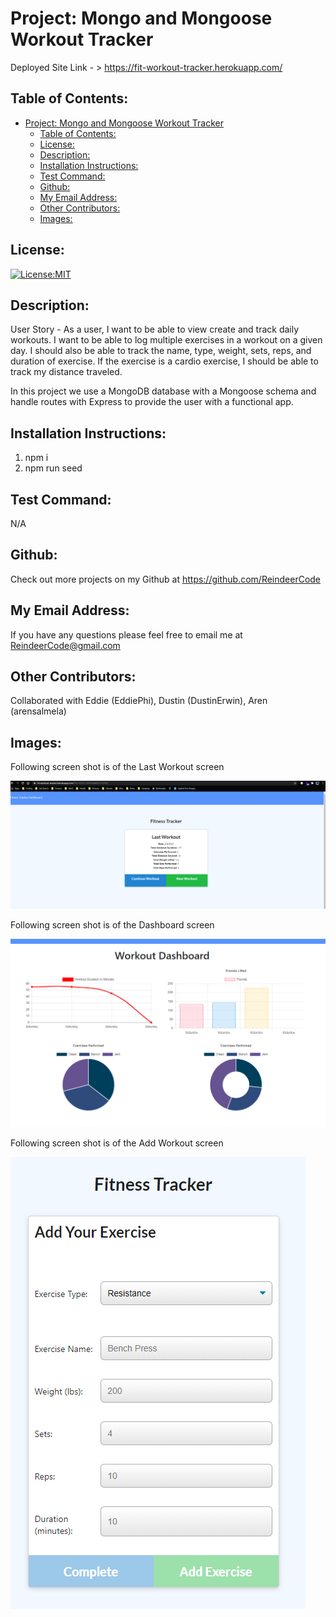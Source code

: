 # Project: Mongo and Mongoose Workout Tracker

  Deployed Site Link - > https://fit-workout-tracker.herokuapp.com/


## Table of Contents: 
- [Project: Mongo and Mongoose Workout Tracker](#project-mongo-and-mongoose-workout-tracker)
  - [Table of Contents:](#table-of-contents)
  - [License:](#license)
  - [Description:](#description)
  - [Installation Instructions:](#installation-instructions)
  - [Test Command:](#test-command)
  - [Github:](#github)
  - [My Email Address:](#my-email-address)
  - [Other Contributors:](#other-contributors)
  - [Images:](#images)

## License:
[![License:MIT](https://img.shields.io/badge/License-MIT-yellow.svg)](https://opensource.org/licenses/MIT)

## Description:
User Story - As a user, I want to be able to view create and track daily workouts. I want to be able to log multiple exercises in a workout on a given day. I should also be able to track the name, type, weight, sets, reps, and duration of exercise. If the exercise is a cardio exercise, I should be able to track my distance traveled.

In this project we use a MongoDB database with a Mongoose schema and handle routes with Express to provide the user with a functional app.


## Installation Instructions: 
1) npm i 
2) npm run seed


## Test Command: 
N/A

## Github: 
Check out more projects on my Github at https://github.com/ReindeerCode

## My Email Address:
If you have any questions please feel free to email me at ReindeerCode@gmail.com

## Other Contributors:
Collaborated with Eddie (EddiePhi), Dustin (DustinErwin), Aren (arensalmela)

## Images:
Following screen shot is of the Last Workout screen

![Project Screenshot](./public/assets/lastWorkout.png)

Following screen shot is of the Dashboard screen

![Project Screenshot](./public/assets/dashboard.png)

Following screen shot is of the Add Workout screen

![Project Screenshot](./public/assets/addWorkout.png)





